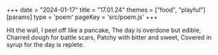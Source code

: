 +++
date = "2024-01-17"
title = "17.01.24"
themes = ["food", "playful"]
[params]
  type = 'poem'
  pageKey = 'src/poem.js'
+++

Hit the wall,
I peel off like a pancake,
The day is overdone but edible,
Charred dough for battle scars,
Patchy with bitter and sweet,
Covered in syrup for the day is replete.
